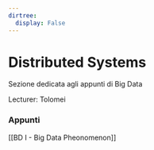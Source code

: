 ```yaml
---
dirtree:
  display: False
---
```


# Distributed Systems

Sezione dedicata agli appunti di Big Data

Lecturer: Tolomei

### Appunti

[[BD I - Big Data Pheonomenon]]
